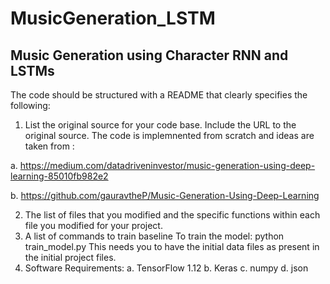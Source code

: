 # MusicGeneration_LSTM
## Music Generation using Character RNN and LSTMs
The code should be structured with a README that clearly specifies the following:

1. List the original source for your code base. Include the URL to the original source.
The code is implemnented from scratch and ideas are taken from :

a. https://medium.com/datadriveninvestor/music-generation-using-deep-learning-85010fb982e2

b. https://github.com/gauravtheP/Music-Generation-Using-Deep-Learning

2. The list of files that you modified and the specific functions within each file you modified for your project.
3. A list of commands to train baseline 
To train the model:
python train_model.py
This needs you to have the initial data files as present in the initial project files. 
4. Software Requirements:
a. TensorFlow 1.12
b. Keras 
c. numpy
d. json
